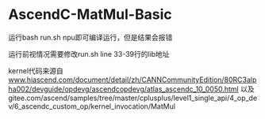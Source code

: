 # AscendC-MatMul-Basic

运行bash run.sh npu即可编译运行，但是结果会报错

运行前视情况需要修改run.sh line 33-39行的lib地址

kernel代码来源自
www.hiascend.com/document/detail/zh/CANNCommunityEdition/80RC3alpha002/devguide/opdevg/ascendcopdevg/atlas_ascendc_10_0050.html
以及
gitee.com/ascend/samples/tree/master/cplusplus/level1_single_api/4_op_dev/6_ascendc_custom_op/kernel_invocation/MatMul
